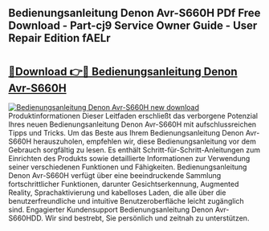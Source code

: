 ## Bedienungsanleitung Denon Avr-S660H PDf Free Download - Part-cj9 Service Owner Guide - User Repair Edition fAELr

# <h2><a href="http://df5ark.blite.top/?on=Bedienungsanleitung+Denon+Avr-S660H">🔗Download 👉🔴 Bedienungsanleitung Denon Avr-S660H</a></h2>

[![Bedienungsanleitung Denon Avr-S660H new download](https://i.imgur.com/lujVjoI.png)](http://df5ark.blite.top/?on=Bedienungsanleitung+Denon+Avr-S660H)
Produktinformationen Dieser Leitfaden erschließt das verborgene Potenzial Ihres neuen Bedienungsanleitung Denon Avr-S660H mit aufschlussreichen Tipps und Tricks. Um das Beste aus Ihrem Bedienungsanleitung Denon Avr-S660H herauszuholen, empfehlen wir, diese Bedienungsanleitung vor dem Gebrauch sorgfältig zu lesen. Es enthält Schritt-für-Schritt-Anleitungen zum Einrichten des Produkts sowie detaillierte Informationen zur Verwendung seiner verschiedenen Funktionen und Fähigkeiten. Bedienungsanleitung Denon Avr-S660H verfügt über eine beeindruckende Sammlung fortschrittlicher Funktionen, darunter Gesichtserkennung, Augmented Reality, Sprachaktivierung und kabelloses Laden, die alle über die benutzerfreundliche und intuitive Benutzeroberfläche leicht zugänglich sind. Engagierter Kundensupport Bedienungsanleitung Denon Avr-S660HDD. Wir sind bestrebt, Sie persönlich und zeitnah zu unterstützen.
